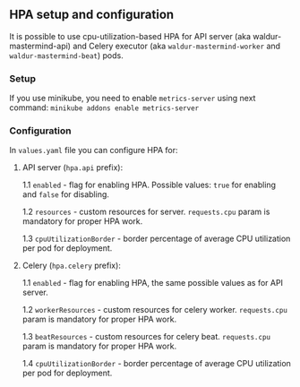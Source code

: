 ## HPA setup and configuration
It is possible to use cpu-utilization-based HPA for API server (aka waldur-mastermind-api) and Celery executor (aka `waldur-mastermind-worker` and `waldur-mastermind-beat`) pods.

### Setup
If you use minikube, you need to enable `metrics-server` using next command:
`minikube addons enable metrics-server`

### Configuration
In `values.yaml` file you can configure HPA for:
1) API server (`hpa.api` prefix):

    1.1 `enabled` - flag for enabling HPA. Possible values: `true` for enabling and `false` for disabling.

    1.2 `resources` - custom resources for server. `requests.cpu` param is mandatory for proper HPA work.

    1.3 `cpuUtilizationBorder` - border percentage of average CPU utilization per pod for deployment.

2) Celery (`hpa.celery` prefix):

    1.1 `enabled` - flag for enabling HPA, the same possible values as for API server.

    1.2 `workerResources` - custom resources for celery worker. `requests.cpu` param is mandatory for proper HPA work.

    1.3 `beatResources` - custom resources for celery beat. `requests.cpu` param is mandatory for proper HPA work.

    1.4 `cpuUtilizationBorder` - border percentage of average CPU utilization per pod for deployment.
